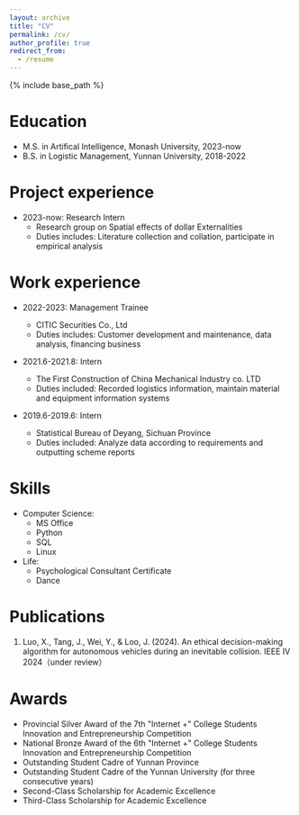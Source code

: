 ```yaml
---
layout: archive
title: "CV"
permalink: /cv/
author_profile: true
redirect_from:
  - /resume
---
```


{% include base_path %}

Education
======
* M.S. in Artifical Intelligence, Monash University, 2023-now
* B.S. in Logistic Management, Yunnan University, 2018-2022

Project experience
======
* 2023-now: Research Intern
  * Research group on Spatial effects of dollar Externalities
  * Duties includes: Literature collection and collation, participate in empirical analysis

Work experience
======
* 2022-2023: Management Trainee
  * CITIC Securities Co., Ltd
  * Duties includes: Customer development and maintenance, data analysis, financing business

* 2021.6-2021.8: Intern
  * The First Construction of China Mechanical Industry co. LTD
  * Duties included: Recorded logistics information, maintain material and equipment information systems

* 2019.6-2019.6: Intern
  * Statistical Bureau of Deyang, Sichuan Province
  * Duties included: Analyze data according to requirements and outputting scheme reports
  
Skills
======
* Computer Science:
   * MS Office
   * Python
   * SQL
   * Linux
* Life:
   * Psychological Consultant Certificate
   * Dance

Publications
======
1. Luo, X., Tang, J., Wei, Y., & Loo, J. (2024). An ethical decision-making algorithm for autonomous vehicles during an inevitable collision. IEEE IV 2024（under review）


Awards
======
* Provincial Silver Award of the 7th "Internet +" College Students Innovation and Entrepreneurship Competition
* National Bronze Award of the 6th "Internet +" College Students Innovation and Entrepreneurship Competition
* Outstanding Student Cadre of Yunnan Province
* Outstanding Student Cadre of the Yunnan University (for three consecutive years)
* Second-Class Scholarship for Academic Excellence
* Third-Class Scholarship for Academic Excellence
